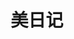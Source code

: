 ---
description: 不知道在这个堕胎还论次数的年代有人没有人写日记。界面不错。
layout: post
results:
- primaryGenreName: Lifestyle
  version: '1.0.3'
  formattedPrice: 免费
  genreIds:
  - '6012'
  - '6002'
  artworkUrl60: http://is1.mzstatic.com/image/thumb/Purple111/v4/69/71/73/6971731b-8893-857b-ad6c-bb78cc9cc634/source/60x60bb.jpg
  userRatingCountForCurrentVersion: 9
  minimumOsVersion: '8.0'
  appletvScreenshotUrls: &a []
  sellerName: Xiang Sheng
  supportedDevices:
  - iPad2Wifi-iPad2Wifi
  - iPad23G-iPad23G
  - iPhone4S-iPhone4S
  - iPadThirdGen-iPadThirdGen
  - iPadThirdGen4G-iPadThirdGen4G
  - iPhone5-iPhone5
  - iPodTouchFifthGen-iPodTouchFifthGen
  - iPadFourthGen-iPadFourthGen
  - iPadFourthGen4G-iPadFourthGen4G
  - iPadMini-iPadMini
  - iPadMini4G-iPadMini4G
  - iPhone5c-iPhone5c
  - iPhone5s-iPhone5s
  - iPadAir-iPadAir
  - iPadAirCellular-iPadAirCellular
  - iPadMiniRetina-iPadMiniRetina
  - iPadMiniRetinaCellular-iPadMiniRetinaCellular
  - iPhone6-iPhone6
  - iPhone6Plus-iPhone6Plus
  - iPadAir2-iPadAir2
  - iPadAir2Cellular-iPadAir2Cellular
  - iPadMini3-iPadMini3
  - iPadMini3Cellular-iPadMini3Cellular
  - iPodTouchSixthGen-iPodTouchSixthGen
  - iPhone6s-iPhone6s
  - iPhone6sPlus-iPhone6sPlus
  - iPadMini4-iPadMini4
  - iPadMini4Cellular-iPadMini4Cellular
  - iPadPro-iPadPro
  - iPadProCellular-iPadProCellular
  - iPadPro97-iPadPro97
  - iPadPro97Cellular-iPadPro97Cellular
  - iPhoneSE-iPhoneSE
  - iPhone7-iPhone7
  - iPhone7Plus-iPhone7Plus
  - iPad611-iPad611
  - iPad612-iPad612
  genres:
  - 生活
  - 工具
  currentVersionReleaseDate: '2017-04-13T16:20:50Z'
  trackName: 美日记
  isVppDeviceBasedLicensingEnabled: true
  description: '美日记是一款小巧精致的日记本,超好用。


    【界面极简】

    ·界面极简 - 没有繁冗的功能,打开就写

    ·语音记事 - 语音转文字,准确率高达97%

    ·目录分明 - 支持按日记本,标签分类，

    ·快捷查找 - 支持全文搜索,支持按日期查看日记

    ·离线使用 - 不联网也能写 日记


    【私密记录】

    ·基础防护 - 设置开启密码

    ·进阶防护 - 加密 日记本,专为某类日记而设

    ·日记导出 - 批量导出PDF,不怕丢失


    【颜值爆棚】

    ·DIY皮肤 - 壁纸,日记本 封面支持DIY

    ·精美信纸 - 插画师力作,定期更新

    ·免费字体 - 精选正版字体,个性日记 必备

    ·图文混排 - 日记排版 更优美


    【贴心体验】

    ·完全免费 - 空间不限量,字体 信纸 全免

    ·日记分享 - 支持 长微博分享,网页分享,图片保存&分享

    ·修改日期 - 不留遗憾,为过去填写空白

    ·支持字数统计,回收站,日历'
  price: 0
  trackId: 1217727745
  releaseDate: '2017-03-24T17:55:29Z'
  advisories: *a
  screenshotUrls:
  - http://a2.mzstatic.com/us/r30/Purple111/v4/c5/4a/8e/c54a8e4c-0c3d-98b0-a243-669927b4cc3e/screen696x696.jpeg
  - http://a5.mzstatic.com/us/r30/Purple122/v4/76/e2/49/76e249b8-9b44-b5e0-057d-f8c93ad6813a/screen696x696.jpeg
  - http://a5.mzstatic.com/us/r30/Purple111/v4/cb/27/a5/cb27a5e4-7b83-0cff-baa8-24ae4d815f6f/screen696x696.jpeg
  - http://a3.mzstatic.com/us/r30/Purple111/v4/f0/c9/32/f0c93297-608b-1856-bdd2-9a0f6a3a82ec/screen696x696.jpeg
  - http://a5.mzstatic.com/us/r30/Purple122/v4/0c/d7/28/0cd72899-8ecf-ac71-3431-af314e3ce85d/screen696x696.jpeg
  artistViewUrl: https://itunes.apple.com/cn/developer/xiang-sheng/id1153899553?uo=4
  primaryGenreId: 6012
  userRatingCount: 9
  averageUserRatingForCurrentVersion: 5
  kind: software
  fileSizeBytes: '44048384'
  sellerUrl: http://www.anybeen.com/
  trackContentRating: 4+
  bundleId: com.anybeen.app.diary
  trackCensoredName: 美日记
  contentAdvisoryRating: 4+
  isGameCenterEnabled: false
  artistName: Xiang Sheng
  languageCodesISO2A:
  - AR
  - DA
  - NL
  - EN
  - FR
  - DE
  - ID
  - IT
  - JA
  - KO
  - PL
  - PT
  - RU
  - ZH
  - ES
  - ZH
  - TR
  - VI
  releaseNotes: '更新了笔记本密码同步机制，支持跨设备同步

    优化了信纸管理机制

    修复了加密笔记本在日历中可见的Bug'
  features: *a
  averageUserRating: 5
  wrapperType: software
  artworkUrl512: http://is1.mzstatic.com/image/thumb/Purple111/v4/69/71/73/6971731b-8893-857b-ad6c-bb78cc9cc634/source/512x512bb.jpg
  artworkUrl100: http://is1.mzstatic.com/image/thumb/Purple111/v4/69/71/73/6971731b-8893-857b-ad6c-bb78cc9cc634/source/100x100bb.jpg
  trackViewUrl: https://geo.itunes.apple.com/cn/app/%E7%BE%8E%E6%97%A5%E8%AE%B0/id1217727745?mt=8&uo=4
  artistId: 1153899553
  currency: CNY
  ipadScreenshotUrls: *a
category: 生活
tags: tag1
resultCount: 1
title: 美日记

---